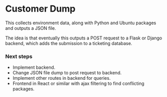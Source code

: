 # Customer Dump

This collects environment data, along with Python and Ubuntu packages and outputs a JSON file.

The idea is that eventually this outputs a POST request to a Flask or Django backend, which adds the submission to a ticketing database.


### Next steps

- Implement backend.
- Change JSON file dump to post request to backend.
- Implement other routes in backend for queries.
- Frontend in React or similar with ajax filtering to find conflicting packages.
